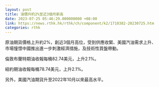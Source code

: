```yaml
---
layout: post
title: 油價升約2%至近3個月新高
date: 2023-07-25 05:46:29.000000000 +08:00
link: https://news.rthk.hk/rthk/ch/component/k2/1710382-20230725.htm
categories: rthk
---
```


原油期貨價格上升約2%，創近3個月高位，受到供應收緊、美國汽油需求上升、市場憧憬中國推出進一步刺激經濟措施，及技術性買盤帶動。

倫敦布蘭特期油收報每桶82.74美元，上升2.1%。

紐約期油收報每桶78.74美元，上升2.1%。

另外，美國汽油期貨升至2022年10月以來最高水平。
